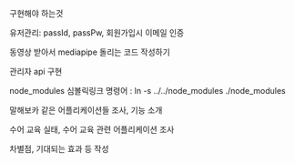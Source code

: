 구현해야 하는것 
<p>유저관리: passId, passPw, 회원가입시 이메일 인증</p>
<p></p>

<p>동영상 받아서 mediapipe 돌리는 코드 작성하기</p>
<p>관리자 api 구현</p>

node_modules 심볼릭링크 명령어 : ln -s ../../node_modules ./node_modules

<p>말해보카 같은 어플리케이션들 조사, 기능 소개</p>
<p>수어 교육 실태, 수어 교육 관련 어플리케이션 조사</p>
<p>차별점, 기대되는 효과 등 작성</p>
